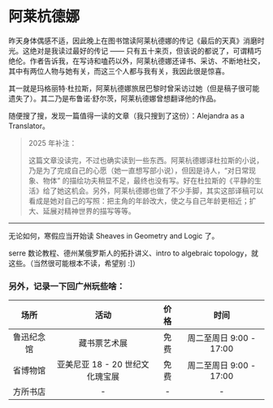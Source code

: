 # 阿莱杭德娜

昨天身体偶感不适，因此晚上在图书馆读阿莱杭德娜的传记《最后的天真》消磨时光。这绝对是我读过最好的传记 —— 只有五十来页，但该说的都说了，可谓精巧绝伦。作者告诉我，在写诗和嗑药以外，阿莱杭德娜还译书、采访、不断地社交，其中有两位人物与她有关，而这三个人都与我有关，我因此很是惊喜。

其一就是玛格丽特·杜拉斯，阿莱杭德娜旅居巴黎时曾采访过她（但是稿子很可能遗失了）。其二乃是布鲁诺·舒尔茨，阿莱杭德娜曾想翻译他的作品。

随便搜了搜，发现一篇值得一读的文章（我只搜到了这份）：Alejandra as a Translator。

> 2025 年补注：
>
> 这篇文章没读完，不过也确实读到一些东西。阿莱杭德娜译杜拉斯的小说，乃是为了完成自己的心愿（她一直想写部小说），但因是诗人，“对日常现象、物体” 的描绘功夫稍显不足，最终也没有写。好在杜拉斯的《平静的生活》给了她这机会。另外，阿莱杭德娜也做了不少手脚，其实这部译稿可以看成是她对自己的写照：把主角的年龄改大，使之与自己年龄更相近；扩大、延展对精神世界的描写等等。



---

无论如何，寒假应当开始读 Sheaves in Geometry and Logic 了。

serre 数论教程、德州某俄罗斯人的拓扑讲义、intro to algebraic topology，就这些。（当然很可能根本不读，希望别 :]）


### 另外，记录一下回广州玩些啥：


| 场所 | 活动 | 价格 | 时间 |
|:---:|:---:|:---:|:---:|
| 鲁迅纪念馆 | 藏书票艺术展 | 免费 | 周二至周日 9:00 - 17:00 |
| 省博物馆 | 亚美尼亚 18 - 20 世纪文化瑰宝展 | 免费 | 周二至周日 9:00 - 17:00 |
| 方所书店 | - | - | - |
